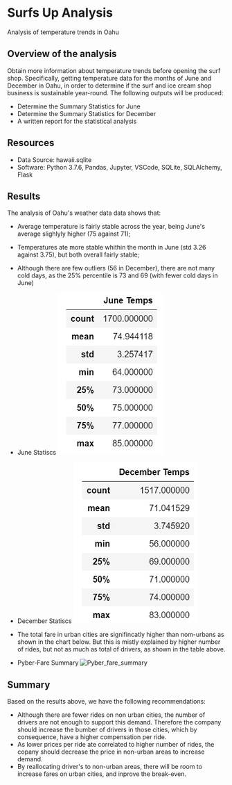 # Surfs Up Analysis
  Analysis of temperature trends in Oahu
  
## Overview of the analysis
Obtain more information about temperature trends before opening the surf shop. Specifically, getting temperature data for the months of June and December in Oahu, in order to determine if the surf and ice cream shop business is sustainable year-round.  The following outputs will be produced:

- Determine the Summary Statistics for June
- Determine the Summary Statistics for December
- A written report for the statistical analysis
  
## Resources
- Data Source: hawaii.sqlite
- Software: Python 3.7.6, Pandas, Jupyter, VSCode, SQLite, SQLAlchemy, Flask

## Results
The analysis of Oahu's weather data data shows that:
  - Average temperature is fairly stable across the year, being June's average slighlyly higher (75 against 71);
  - Temperatures ate more stable whithin the month in June (std 3.26 against 3.75), but both overall fairly stable;
  - Although there are few outliers (56 in December), there are not many cold days, as the 25% percentile is 73 and 69 (with fewer cold days in June)
  
- June Statiscs
![June Statiscs](/June_stats.png)

- December Statiscs
![December Statiscs](/December_stats.png)
  
 -  The total fare in urban cities are signifincatly higher than nom-urbans as shown in the chart below.  But this is mistly explained by higher number of rides, but not as much as total of drivers, as shown in the table above.
 
- Pyber-Fare Summary
![Pyber_fare_summary](/analysis/PyBer_fare_summary.png) 
 
## Summary

Based on the results above, we have the following recommendations:

  - Although there are fewer rides on non urban cities, the number of drivers are not enough to support this demand.  Therefore the company should increase the bumber of drivers in those cities, which by consequence, have a higher compensation per ride.
  - As lower prices per ride ate correlated to higher number of rides, the copany should decrease the price in non-urban areas to increase demand.
  - By reallocating driver's to non-urban areas, there will be room to increase fares on urban cities, and inprove the break-even.
